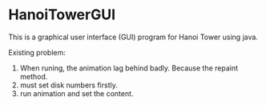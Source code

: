 # HanoiTowerGUI
This is a graphical user interface (GUI) program for Hanoi Tower using java.

Existing problem:
1) When runing, the animation lag behind badly. Because the repaint method.
2) must set disk numbers firstly.
3) run animation and set the content.
